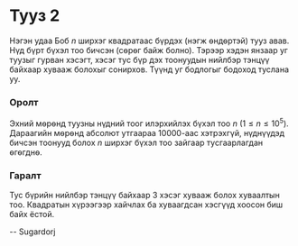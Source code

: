 Тууз 2
======

Нэгэн удаа Боб $n$ ширхэг квадратаас бүрдэх (нэгж ѳндѳртэй) тууз авав. Нүд бүрт
бүхэл тоо бичсэн (сѳрѳг байж болно). Тэрээр хэдэн янзаар уг туузыг гурван
хэсэгт, хэсэг тус бүр дэх тоонуудын нийлбэр тэнцүү байхаар хувааж болохыг
сонирхов. Түүнд уг бодлогыг бодоход туслана уу.


### Оролт
Эхний мѳрѳнд туузны нүдний тоог илэрхийлэх бүхэл тоо $n$ ($1 ≤ n ≤ 10^5)$.
Дараагийн мѳрѳнд абсолют утгаараа $10000$-аас хэтрэхгүй, нүднүүдэд бичсэн
тоонууд болох $n$ ширхэг бүхэл тоо зайгаар тусгаарлагдан ѳгѳгднѳ.


### Гаралт
Тус бүрийн нийлбэр тэнцүү байхаар $3$ хэсэг хувааж болох хуваалтын тоо.
Квадратын хүрээгээр хайчлах ба хуваагдсан хэсгүүд хоосон биш байх ёстой.

-- Sugardorj
